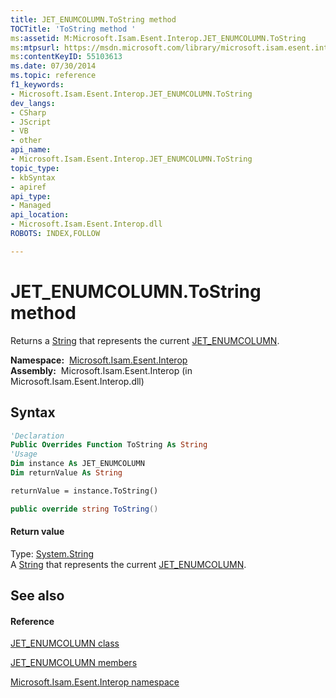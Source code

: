 ```yaml
---
title: JET_ENUMCOLUMN.ToString method 
TOCTitle: 'ToString method '
ms:assetid: M:Microsoft.Isam.Esent.Interop.JET_ENUMCOLUMN.ToString
ms:mtpsurl: https://msdn.microsoft.com/library/microsoft.isam.esent.interop.jet_enumcolumn.tostring(v=EXCHG.10)
ms:contentKeyID: 55103613
ms.date: 07/30/2014
ms.topic: reference
f1_keywords:
- Microsoft.Isam.Esent.Interop.JET_ENUMCOLUMN.ToString
dev_langs:
- CSharp
- JScript
- VB
- other
api_name: 
- Microsoft.Isam.Esent.Interop.JET_ENUMCOLUMN.ToString
topic_type: 
- kbSyntax
- apiref
api_type: 
- Managed
api_location: 
- Microsoft.Isam.Esent.Interop.dll
ROBOTS: INDEX,FOLLOW

---
```


# JET_ENUMCOLUMN.ToString method

Returns a [String](/dotnet/api/system.string) that represents the current [JET_ENUMCOLUMN](dn335081\(v=exchg.10\).md).

**Namespace:**  [Microsoft.Isam.Esent.Interop](hh596136\(v=exchg.10\).md)  
**Assembly:**  Microsoft.Isam.Esent.Interop (in Microsoft.Isam.Esent.Interop.dll)

## Syntax

``` vb
'Declaration
Public Overrides Function ToString As String
'Usage
Dim instance As JET_ENUMCOLUMN
Dim returnValue As String

returnValue = instance.ToString()
```

``` csharp
public override string ToString()
```

#### Return value

Type: [System.String](/dotnet/api/system.string)  
A [String](/dotnet/api/system.string) that represents the current [JET_ENUMCOLUMN](dn335081\(v=exchg.10\).md).  

## See also

#### Reference

[JET_ENUMCOLUMN class](dn335081\(v=exchg.10\).md)

[JET_ENUMCOLUMN members](dn335133\(v=exchg.10\).md)

[Microsoft.Isam.Esent.Interop namespace](hh596136\(v=exchg.10\).md)
